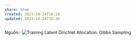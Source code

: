 ```yaml
---
share: true
created: 2023-10-24T18:26
updated: 2023-10-24T18:26
---
```

Nguồn:: ![Training Latent Dirichlet Allocation: Gibbs Sampling](https://youtu.be/BaM1uiCpj_E?t=890)